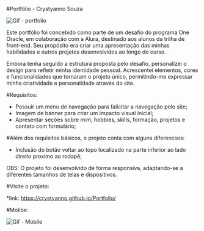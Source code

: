 #Portfólio - Crystyanno Souza

![Gif - portfolio](https://github.com/Crystyanno/Portfolio/assets/6878464/6fbdd864-2711-4ad8-b739-8c1a881ab9ee)

Este portfólio foi concebido como parte de um desafio do programa One Oracle, em colaboração com a Alura, destinado aos alunos da trilha de front-end. Seu propósito era criar uma apresentação das minhas habilidades e outros projetos desenvolvidos ao longo do curso.

Embora tenha seguido a estrutura proposta pelo desafio, personalizei o design para refletir minha identidade pessoal. Acrescentei elementos, cores e funcionalidades que tornaram o projeto único, permitindo-me expressar minha criatividade e personalidade através do site.

#Requisitos:

* Possuir um menu de navegação para falicitar a navegação pelo site;
* Imagem de banner para criar um impacto visual inicial;
* Apresentar seções sobre mim, hobbies, skills, formação, projetos e contato com formulário;

#Além dos requisitos básicos, o projeto conta com alguns diferenciais:

* Inclusão do botão voltar ao topo localizado na parte inferior ao lado direito proximo ao rodapê;

OBS: O projeto foi desenvolvido de forma responsiva, adaptando-se a diferentes tamanhos de telas e dispositivos.

#Visite o projeto:

*link: https://crystyanno.github.io/Portfolio/

#Molibe:

![Gif - Mobile](https://github.com/Crystyanno/Portfolio/assets/6878464/9b169c40-0888-4f6b-b0ea-fb7dbcfe55a5)


